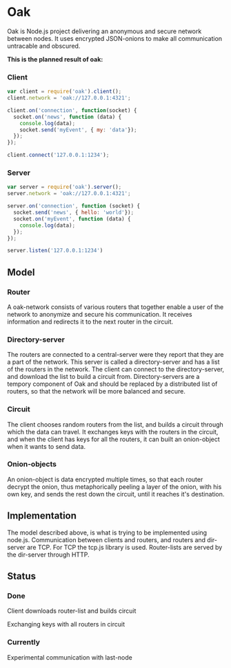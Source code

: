 # Oak

Oak is Node.js project delivering an anonymous and secure network between nodes. It uses encrypted JSON-onions to make
all communication untracable and obscured.

**This is the planned result of oak:**
### Client
```js
var client = require('oak').client();
client.network = 'oak://127.0.0.1:4321';

client.on('connection', function(socket) {
  socket.on('news', function (data) {
    console.log(data);
    socket.send('myEvent', { my: 'data'});
  });    
});

client.connect('127.0.0.1:1234');
```

### Server
```js
var server = require('oak').server();
server.network = 'oak://127.0.0.1:4321';

server.on('connection', function (socket) {
  socket.send('news', { hello: 'world'});
  socket.on('myEvent', function (data) {
    console.log(data);
  });
});

server.listen('127.0.0.1:1234')
```

## Model

### Router
A oak-network consists of various routers that together enable a user of the network to anonymize and secure
his communication. It receives information and redirects it to the next router in the circuit.

### Directory-server
The routers are connected to a central-server were they report that they are a part of the network.
This server is called a directory-server and has a list of the routers in the network. The client can connect to the
directory-server, and download the list to build a circuit from. Directory-servers are a tempory component of Oak
and should be replaced by a distributed list of routers, so that the network will be more balanced and secure.

### Circuit
The client chooses random routers from the list, and builds a circuit through which the data can travel.
It exchanges keys with the routers in the circuit, and when the client has keys for all the routers, it can built
an onion-object when it wants to send data.

### Onion-objects
An onion-object is data encrypted multiple times, so that each router decrypt the onion, thus metaphorically peeling
a layer of the onion, with his own key, and sends the rest down the circuit, until it reaches it's destination.

## Implementation

The model described above, is what is trying to be implemented using node.js. Communication between clients and routers,
and routers and dir-server are TCP. For TCP the tcp.js library is used. Router-lists are served by the dir-server through
HTTP.

## Status

### Done 
Client downloads router-list and builds circuit

Exchanging keys with all routers in circuit

### Currently
Experimental communication with last-node